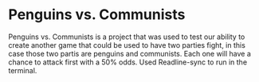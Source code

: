 Penguins vs. Communists
====================

Penguins vs. Communists is a project that was used to test our ability to create another game that could be used to have two parties fight, in this case those two partis are penguins and communists. Each one will have a chance to attack first with a 50% odds. Used Readline-sync to run in the terminal.
